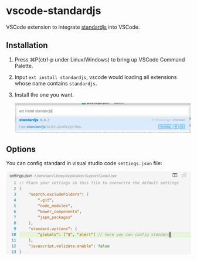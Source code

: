 # vscode-standardjs

VSCode extension to integrate [standardjs](https://github.com/feross/standard) into VSCode.

## Installation

1. Press ⌘P(ctrl-p under Linux/Windows) to bring up VSCode Command Palette.
2. Input `ext install standardjs`, vscode would loading all extensions whose name contains `standardjs`.
3. Install the one you want.

    ![screenshot](install-standardjs-extension.png)

## Options

You can config standard in visual studio code `settings.json` file:

![standardjs options](config-standard-options.png)

